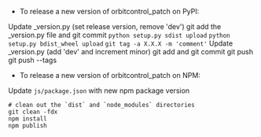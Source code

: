 - To release a new version of orbitcontrol_patch on PyPI:

Update _version.py (set release version, remove 'dev')
git add the _version.py file and git commit
`python setup.py sdist upload`
`python setup.py bdist_wheel upload`
`git tag -a X.X.X -m 'comment'`
Update _version.py (add 'dev' and increment minor)
git add and git commit
git push
git push --tags

- To release a new version of orbitcontrol_patch on NPM:

Update `js/package.json` with new npm package version

```
# clean out the `dist` and `node_modules` directories
git clean -fdx
npm install
npm publish
```